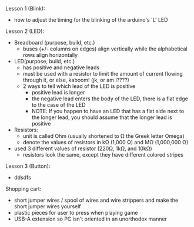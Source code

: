 Lesson 1 (Blink):

- how to adjust the timing for the blinking of the arduino's 'L' LED

Lesson 2 (LED):

- Breadboard (purpose, build, etc.)
  - buses (+/- columns on edges) align vertically while the alphabetical rows align horizontally
- LED(purpose, build, etc.)
  - has positive and negative leads
  - must be used with a resistor to limit the amount of current flowing through it, or else, kaboom! (jk, or am I????)
  - 2 ways to tell which lead of the LED is positive
    - positive lead is longer
    - the negative lead enters the body of the LED, there is a flat edge to the case of the LED
    - NOTE: If you happen to have an LED that has a flat side next to the longer lead, you should assume that the longer lead is positive
- Resistors:
  - unit is called Ohm (usually shortened to Ω the Greek letter Omega)
  - denote the values of resistors in kΩ (1,000 Ω) and MΩ (1,000,000 Ω)
- used 3 different values of resistor (220Ω, 1kΩ, and 10kΩ)
  - resistors look the same, except they have different colored stripes

Lesson 3 (Button):

- ddsdfs

Shopping cart:

- short jumper wires / spool of wires and wire strippers and make the short jumper wires yourself
- plastic pieces for user to press when playing game
- USB-A extension so PC isn't oriented in an unorthodox manner
